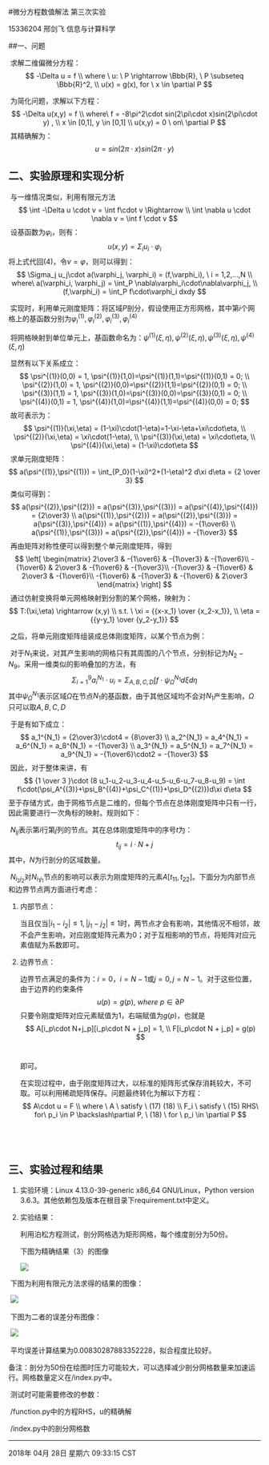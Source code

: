 #微分方程数值解法 第三次实验

15336204 邢剑飞 信息与计算科学



##一、问题

​	求解二维偏微分方程：
$$
-\Delta u = f \\
where \ u: \ P \rightarrow \Bbb{R}, \ P \subseteq \Bbb{R}^2, \\
u(x) = g(x), for \ x \in \partial P
$$


​	为简化问题，求解以下方程：
$$
-\Delta u(x,y) = f \\
 where\  f = -8\pi^2\cdot sin(2\pi\cdot x)sin(2\pi\cdot y) , \\
x \in [0,1], y \in [0,1] \\
 u(x,y) = 0  \ on\ \partial P
$$
​	其精确解为：
$$
u = sin(2\pi\cdot x)sin(2\pi\cdot y)
$$

## 二、实验原理和实现分析

​	与一维情况类似，利用有限元方法
$$
\int -\Delta u \cdot v = \int f\cdot v \Rightarrow \\
\int \nabla u \cdot \nabla v = \int f \cdot v
$$
​	设基函数为$\varphi_i$，则有：
$$
u(x,y) = \Sigma_i u_i \cdot \varphi_i
$$
​	将上式代回(4)，令$v=\varphi$，则可以得到：
$$
\Sigma_j u_j\cdot a(\varphi_j, \varphi_i) = (f,\varphi_i), \ i = 1,2,...,N \\
where\ a(\varphi_i, \varphi_j) = \int_P \nabla\varphi_i\cdot\nabla\varphi_j, \\
(f,\varphi_i) = \int_P f\cdot\varphi_i dxdy
$$


​	实现时，利用单元刚度矩阵：将区域$P$剖分，假设使用正方形网格，其中第$i$个网格上的基函数分别为$\varphi_i^{(1)},\varphi_i^{(2)},\varphi_i^{(3)},\varphi_i^{(4)}$

​	将网格映射到单位单元上，基函数命名为：$\psi^{(1)}(\xi,\eta),\psi^{(2)}(\xi,\eta),\psi^{(3)}(\xi,\eta),\psi^{(4)}(\xi,\eta)$

​	显然有以下关系成立：
$$
\psi^{(1)}(0,0) = 1, \psi^{(1)}(1,0)=\psi^{(1)}(1,1)=\psi^{(1)}(0,1) = 0; \\
\psi^{(2)}(1,0) = 1, \psi^{(2)}(0,0)=\psi^{(2)}(1,1)=\psi^{(2)}(0,1) = 0; \\
\psi^{(3)}(1,1) = 1, \psi^{(3)}(1,0)=\psi^{(3)}(0,0)=\psi^{(3)}(0,1) = 0; \\
\psi^{(4)}(0,1) = 1, \psi^{(4)}(1,0)=\psi^{(4)}(1,1)=\psi^{(4)}(0,0) = 0;
$$
​	故可表示为：
$$
\psi^{(1)}(\xi,\eta) = (1-\xi)\cdot(1-\eta)=1-\xi-\eta+\xi\cdot\eta, \\
\psi^{(2)}(\xi,\eta) = \xi\cdot(1-\eta), \\
\psi^{(3)}(\xi,\eta) = \xi\cdot\eta, \\
\psi^{(4)}(\xi,\eta) = (1-\xi)\cdot\eta
$$
​	求单元刚度矩阵：
$$
a(\psi^{(1)},\psi^{(1)}) = \int_{P_0}(1-\xi)^2+(1-\eta)^2 d\xi d\eta = {2 \over 3}
$$
​	类似可得到：
$$
a(\psi^{(2)},\psi^{(2)}) = a(\psi^{(3)},\psi^{(3)}) = a(\psi^{(4)},\psi^{(4)}) = {2\over3} \\
a(\psi^{(1)},\psi^{(2)}) = a(\psi^{(2)},\psi^{(3)}) = a(\psi^{(3)},\psi^{(4)}) = a(\psi^{(1)},\psi^{(4)}) = -{1\over6} \\
a(\psi^{(1)},\psi^{(3)}) = a(\psi^{(2)},\psi^{(4)}) = -{1\over3}
$$
​	再由矩阵对称性便可以得到整个单元刚度矩阵，得到
$$
\left[
 \begin{matrix}   
   2\over3 & -{1\over6} & -{1\over3} & -{1\over6}\\
   -{1\over6} & 2\over3 & -{1\over6} & -{1\over3}\\
   -{1\over3} & -{1\over6} & 2\over3 & -{1\over6}\\
   -{1\over6} & -{1\over3} & -{1\over6} & 2\over3
  \end{matrix}
  \right]
$$
​	通过仿射变换将单元网格映射到分割的某个网格，映射为：
$$
T:(\xi,\eta) \rightarrow (x,y) \\
s.t. \ \xi = {{x-x_1} \over {x_2-x_1}}, \\
\eta = {{y-y_1} \over {y_2-y_1}}
$$


​	之后，将单元刚度矩阵组装成总体刚度矩阵，以某个节点为例：   



​	对于$N_1$来说，对其产生影响的网格只有其周围的八个节点，分别标记为$N_2 -N_9$。采用一维类似的影响叠加的方法，有
$$
\Sigma_{i=1}^9 a_i^{N_1}\cdot u_i = \Sigma_{A,B,C,D}\int f\cdot \psi_\Omega^{N_1} d\xi d\eta
$$
​	其中$\psi_\Omega^{N_1}$表示区域$\Omega$在节点$N_1$的基函数，由于其他区域均不会对$N_1$产生影响，$\Omega$只可以取$A,B,C,D$

​	于是有如下成立：
$$
a_1^{N_1} = {2\over3}\cdot4 = {8\over3} \\
a_2^{N_1} = a_4^{N_1} = a_6^{N_1} = a_8^{N_1} = -{1\over3} \\
a_3^{N_1} = a_5^{N_1} = a_7^{N_1} = a_9^{N_1} = -{1\over6}\cdot2 = -{1\over3}
$$
​	因此，对于整体来讲，有
$$
{1 \over 3 }\cdot (8 u_1-u_2-u_3-u_4-u_5-u_6-u_7-u_8-u_9) = \int f\cdot(\psi_A^{(3)}+\psi_B^{(4)}+\psi_C^{(1)}+\psi_D^{(2)})d\xi d\eta
$$
​	至于存储方式，由于网格节点是二维的，但每个节点在总体刚度矩阵中只有一行，因此需要进行一次角标的映射。规则如下：



​	$N_{ij}$表示第$i$行第$j$列的节点。其在总体刚度矩阵中的序号$t$为：
$$
t_{ij} = i\cdot N + j
$$
​	其中，$N$为行剖分的区域数量。

​	$N_{i_2 j_2}$对$N_{i_1 j_1}$节点的影响可以表示为刚度矩阵的元素$A[t_{11},t_{22}]$。下面分为内部节点和边界节点两方面进行考虑：

  1. 内部节点：

     当且仅当$|i_1-i_2| \le 1, |j_1-j_2| \le 1$时，两节点才会有影响，其他情况不相邻，故不会产生影响，对应刚度矩阵元素为0；对于互相影响的节点，将矩阵对应元素值赋为系数即可。

  2. 边界节点：

     边界节点满足的条件为：$i = 0，i=N-1$或$j=0,j=N-1$。对于这些位置，由于边界的约束条件
     $$
     u(p) = g(p), \ where \ p \in \partial P
     $$
     只要令刚度矩阵对应元素赋值为1，右端赋值为$g(p)$，也就是
     $$
     A[i_p\cdot N+j_p][i_p\cdot N + j_p] = 1, \\
     F[i_p\cdot N + j_p] = g(p)
     $$
     ​

     即可。

     在实现过程中，由于刚度矩阵过大，以标准的矩阵形式保存消耗较大，不可取。可以利用稀疏矩阵保存。问题最终转化为解以下方程：
     $$
     A\cdot u = F \\
     where \ A \ satisfy \ (17) (18) \\
     F_i \ satisfy \ (15) RHS\ for\ p_i \in P \backslash\partial P, \ (18) \ for \ p_i \in \partial P
     $$
     ​

     ​	

## 三、实验过程和结果

 1. 实验环境：Linux 4.13.0-39-generic x86_64 GNU/Linux，Python version 3.6.3。其他依赖包及版本在根目录下requirement.txt中定义。

 2. 实验结果：

    利用泊松方程测试，剖分网格选为矩形网格，每个维度剖分为50份。

    下图为精确结果（3）的图像

    ![](../static/3dfig1.png)



​	下图为利用有限元方法求得的结果的图像：

​	![](../static/3dfig2.png)

​	下图为二者的误差分布图像：

​	![](../static/3dfig3.png)

​	平均误差计算结果为0.00830287883352228，拟合程度比较好。

​	备注：剖分为50份在绘图时压力可能较大，可以选择减少剖分网格数量来加速运行。网格数量定义在/index.py中。



​	测试时可能需要修改的参数：

​	/function.py中的方程RHS，u的精确解

​	/index.py中的剖分网格数

------

2018年 04月 28日 星期六 09:33:15 CST
